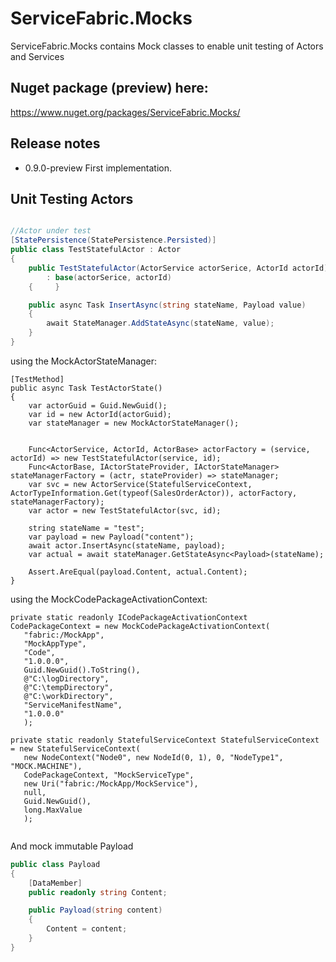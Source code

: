 # ServiceFabric.Mocks
ServiceFabric.Mocks contains Mock classes to enable unit testing of Actors and Services

## Nuget package (preview) here:
https://www.nuget.org/packages/ServiceFabric.Mocks/

## Release notes

- 0.9.0-preview First implementation.  

## Unit Testing Actors

``` csharp

//Actor under test
[StatePersistence(StatePersistence.Persisted)]
public class TestStatefulActor : Actor
{
    public TestStatefulActor(ActorService actorSerice, ActorId actorId)
        : base(actorSerice, actorId)
    {     }

    public async Task InsertAsync(string stateName, Payload value)
    {
        await StateManager.AddStateAsync(stateName, value);
    }
}
```

using the MockActorStateManager:

``` chsarp
[TestMethod]
public async Task TestActorState()
{
    var actorGuid = Guid.NewGuid();
    var id = new ActorId(actorGuid);
    var stateManager = new MockActorStateManager();


    Func<ActorService, ActorId, ActorBase> actorFactory = (service, actorId) => new TestStatefulActor(service, id);
    Func<ActorBase, IActorStateProvider, IActorStateManager> stateManagerFactory = (actr, stateProvider) => stateManager;
    var svc = new ActorService(StatefulServiceContext, ActorTypeInformation.Get(typeof(SalesOrderActor)), actorFactory, stateManagerFactory);
    var actor = new TestStatefulActor(svc, id);

    string stateName = "test";
    var payload = new Payload("content");
    await actor.InsertAsync(stateName, payload);
    var actual = await stateManager.GetStateAsync<Payload>(stateName);
    
    Assert.AreEqual(payload.Content, actual.Content);
}
```

using the MockCodePackageActivationContext:

``` chsarp
private static readonly ICodePackageActivationContext CodePackageContext = new MockCodePackageActivationContext(
   "fabric:/MockApp",
   "MockAppType",
   "Code",
   "1.0.0.0",
   Guid.NewGuid().ToString(),
   @"C:\logDirectory",
   @"C:\tempDirectory",
   @"C:\workDirectory",
   "ServiceManifestName",
   "1.0.0.0"
   );

private static readonly StatefulServiceContext StatefulServiceContext = new StatefulServiceContext(
   new NodeContext("Node0", new NodeId(0, 1), 0, "NodeType1", "MOCK.MACHINE"),
   CodePackageContext, "MockServiceType",
   new Uri("fabric:/MockApp/MockService"),
   null,
   Guid.NewGuid(),
   long.MaxValue
   );
   
```

And mock immutable Payload
``` csharp
public class Payload
{
    [DataMember]
    public readonly string Content;

    public Payload(string content)
    {
        Content = content;
    }
}
```
